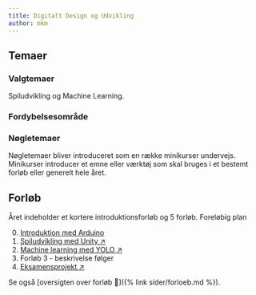 ```yaml
---
title: Digitalt Design og Udvikling
author: mkm
---
```



## Temaer
### Valgtemaer
Spiludvikling og Machine Learning. 

### Fordybelsesområde

### Nøgletemaer
Nøgletemaer bliver introduceret som en række minikurser undervejs. 
Minikurser introducer et emne eller værktøj som skal bruges i et bestemt forløb eller generelt hele året.


## Forløb
Året indeholder et kortere introduktionsforløb og 5 forløb.
Foreløbig plan

0. [Introduktion med Arduino](/_forloeb/intro-arduino.md)
1. [Spiludvikling med Unity ↗](/_forloeb/unity-game.md)
2. [Machine learning med YOLO ↗](/_forloeb/machine-learning-yolo.md)
3. Forløb 3 - beskrivelse følger 
4. [Eksamensprojekt ↗](/_forloeb/eksamensprojekt.md)

Se også [oversigten over forløb 🔗]({% link sider/forloeb.md %}).
